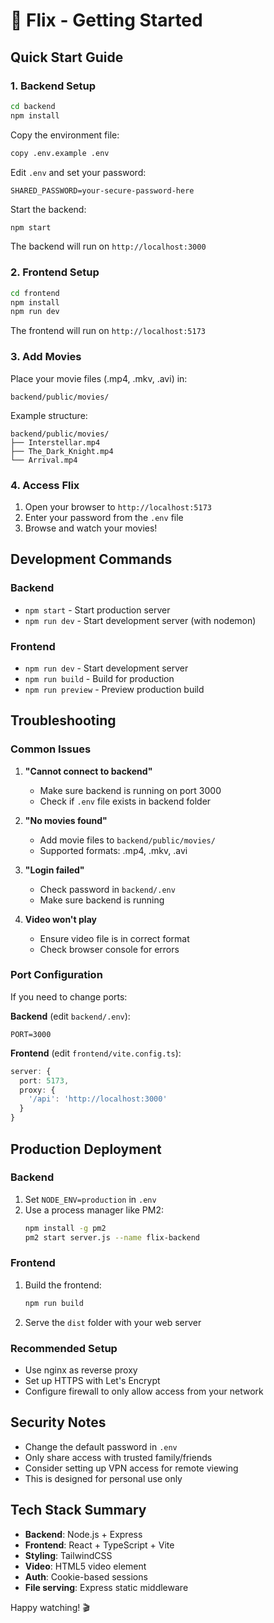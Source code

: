 # 🚀 Flix - Getting Started

## Quick Start Guide

### 1. Backend Setup

```bash
cd backend
npm install
```

Copy the environment file:
```bash
copy .env.example .env
```

Edit `.env` and set your password:
```env
SHARED_PASSWORD=your-secure-password-here
```

Start the backend:
```bash
npm start
```

The backend will run on `http://localhost:3000`

### 2. Frontend Setup

```bash
cd frontend
npm install
npm run dev
```

The frontend will run on `http://localhost:5173`

### 3. Add Movies

Place your movie files (.mp4, .mkv, .avi) in:
```
backend/public/movies/
```

Example structure:
```
backend/public/movies/
├── Interstellar.mp4
├── The_Dark_Knight.mp4
└── Arrival.mp4
```

### 4. Access Flix

1. Open your browser to `http://localhost:5173`
2. Enter your password from the `.env` file
3. Browse and watch your movies!

## Development Commands

### Backend
- `npm start` - Start production server
- `npm run dev` - Start development server (with nodemon)

### Frontend
- `npm run dev` - Start development server
- `npm run build` - Build for production
- `npm run preview` - Preview production build

## Troubleshooting

### Common Issues

1. **"Cannot connect to backend"**
   - Make sure backend is running on port 3000
   - Check if `.env` file exists in backend folder

2. **"No movies found"**
   - Add movie files to `backend/public/movies/`
   - Supported formats: .mp4, .mkv, .avi

3. **"Login failed"**
   - Check password in `backend/.env`
   - Make sure backend is running

4. **Video won't play**
   - Ensure video file is in correct format
   - Check browser console for errors

### Port Configuration

If you need to change ports:

**Backend** (edit `backend/.env`):
```env
PORT=3000
```

**Frontend** (edit `frontend/vite.config.ts`):
```typescript
server: {
  port: 5173,
  proxy: {
    '/api': 'http://localhost:3000'
  }
}
```

## Production Deployment

### Backend
1. Set `NODE_ENV=production` in `.env`
2. Use a process manager like PM2:
   ```bash
   npm install -g pm2
   pm2 start server.js --name flix-backend
   ```

### Frontend
1. Build the frontend:
   ```bash
   npm run build
   ```
2. Serve the `dist` folder with your web server

### Recommended Setup
- Use nginx as reverse proxy
- Set up HTTPS with Let's Encrypt
- Configure firewall to only allow access from your network

## Security Notes

- Change the default password in `.env`
- Only share access with trusted family/friends
- Consider setting up VPN access for remote viewing
- This is designed for personal use only

## Tech Stack Summary

- **Backend**: Node.js + Express
- **Frontend**: React + TypeScript + Vite
- **Styling**: TailwindCSS
- **Video**: HTML5 video element
- **Auth**: Cookie-based sessions
- **File serving**: Express static middleware

Happy watching! 🎬

